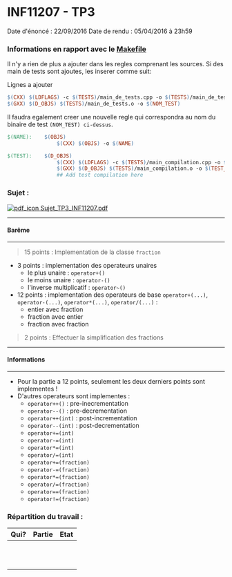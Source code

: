 INF11207 - TP3
===============

Date d'énoncé : 22/09/2016
Date de rendu : 05/04/2016 à 23h59

### Informations en rapport avec le [Makefile](./Makefile)

Il n'y a rien de plus a ajouter dans les regles comprenant les sources.
Si des main de tests sont ajoutes, les inserer comme suit:

Lignes a ajouter
``` Makefile
$(CXX) $(LDFLAGS) -c $(TESTS)/main_de_tests.cpp -o $(TESTS)/main_de_tests.o
$(GXX) $(D_OBJS) $(TESTS)/main_de_tests.o -o $(NOM_TEST)
```
Il faudra egalement creer une nouvelle regle qui correspondra au nom du binaire de test `(NOM_TEST) ci-dessus`.
```Makefile
$(NAME):	$(OBJS)
				$(CXX) $(OBJS) -o $(NAME)

$(TEST):	$(D_OBJS)
				$(CXX) $(LDFLAGS) -c $(TESTS)/main_compilation.cpp -o $(TESTS)/main_compilation.o
				$(GXX) $(D_OBJS) $(TESTS)/main_compilation.o -o $(TEST_COMP)
				## Add test compilation here
```

### Sujet :
[![pdf_icon](http://www.chambery-tourisme.com/wp-content/uploads/cache//noeStarter/images/50__50__auto__~wp-content~themes~chambery~images~icons~pdf.png) Sujet_TP3_INF11207.pdf](./sujet.pdf)

----
#### Barême
----
> 15 points : Implementation de la classe `fraction`

* 3 points : implementation des operateurs unaires
	* le plus unaire : `operator+()`
	* le moins unaire : `operator-()`
	* l'inverse multiplicatif : `operator~()`
* 12 points : implementation des operateurs de base `operator+(...)`, `operator-(...)`, `operator*(...)`, `operator/(...)` :
	* entier avec fraction
	* fraction avec entier
	* fraction avec fraction

> 2 points : Effectuer la simplification des fractions

----
#### Informations
----

* Pour la partie a 12 points, seulement les deux derniers points sont implementes !
* D'autres operateurs sont implementes :
	* `operator++()` : pre-inecrementation
	* `operator--()` : pre-decrementation
	* `operator++(int)` : post-incrementation
	* `operator--(int)` : post-decrementation
	* `operator+=(int)`
	* `operator-=(int)`
	* `operator*=(int)`
	* `operator/=(int)`
	* `operator+=(fraction)`
	* `operator-=(fraction)`
	* `operator*=(fraction)`
	* `operator/=(fraction)`
	* `operator==(fraction)`
	* `operator!=(fraction)`

### Répartition du travail :

| Qui? | Partie | Etat |
| :----: | :----: | :----: |
| | | |
| | | |
| | | |
| | | |
| | | |
| | | |
| | | |
| | | |## Heading ##
| | | |
| | | |
| | | |


